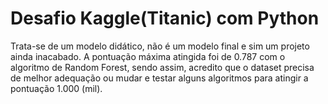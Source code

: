 # Desafio Kaggle(Titanic) com Python

Trata-se de um modelo didático, não é um modelo final e sim um projeto ainda inacabado. A pontuação máxima atingida foi de 0.787 com o algoritmo de 
Random Forest, sendo assim, acredito que o dataset precisa de melhor adequação ou mudar e testar alguns algoritmos para atingir a pontuação 1.000 (mil).
